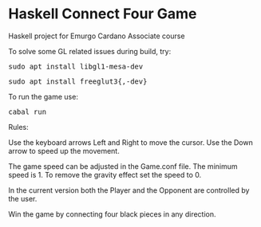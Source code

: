 # Haskell Connect Four Game
Haskell project for Emurgo Cardano Associate course

To solve some GL related issues during build, try:

<pre>sudo apt install libgl1-mesa-dev</pre>

<pre>sudo apt install freeglut3{,-dev}</pre>

To run the game use:

<pre>cabal run</pre>

Rules:

Use the keyboard arrows Left and Right to move the cursor. Use the Down arrow to speed up the movement.

The game speed can be adjusted in the Game.conf file. The minimum speed is 1. To remove the gravity effect set the speed to 0.

In the current version both the Player and the Opponent are controlled by the user.

Win the game by connecting four black pieces in any direction.
